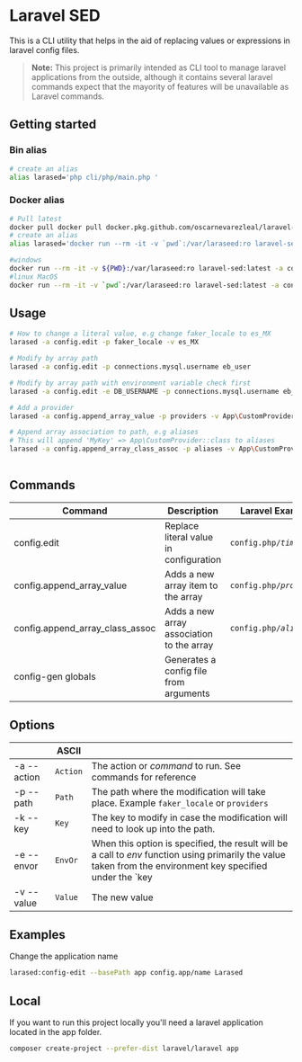 # Laravel SED  

This is a CLI utility that helps in the aid of replacing values or expressions in laravel config files.
  
> **Note:**  This project is primarily intended as CLI tool to manage laravel applications from the outside, although it contains several laravel commands expect that the mayority of features will be unavailable as Laravel commands.

## Getting started

### Bin alias
```bash
# create an alias
alias larased='php cli/php/main.php '
```


### Docker alias
```bash
# Pull latest
docker pull docker pull docker.pkg.github.com/oscarnevarezleal/laravel-sed/laravel-sed:dev
# create an alias
alias larased='docker run --rm -it -v `pwd`:/var/laraseed:ro laravel-sed:latest'

#windows
docker run --rm -it -v ${PWD}:/var/laraseed:ro laravel-sed:latest -a config.edit -p faker_locale -v es_MX  
#linux MacOS
docker run --rm -it -v `pwd`:/var/laraseed:ro laravel-sed:latest -a config.edit -p faker_locale -v es_MX  
```

## Usage  
  
```bash  
# How to change a literal value, e.g change faker_locale to es_MX
larased -a config.edit -p faker_locale -v es_MX  

# Modify by array path
larased -a config.edit -p connections.mysql.username eb_user

# Modify by array path with environment variable check first
larased -a config.edit -e DB_USERNAME -p connections.mysql.username eb_user

# Add a provider
larased -a config.append_array_value -p providers -v App\CustomProvider

# Append array association to path, e.g aliases
# This will append 'MyKey' => App\CustomProvider::class to aliases
larased -a config.append_array_class_assoc -p aliases -v App\CustomProvider -k MyKey
  
```

## Commands

| Command        |Description                          |Laravel Example                         |
|----------------|-------------------------------|-----------------------------|
|config.edit | Replace literal value in configuration            |`config.php/`_`timezone`_|
|config.append_array_value | Adds a new array item to the array  |`config.php/`_`providers`_|
|config.append_array_class_assoc | Adds a new array association to the array  |`config.php/`_`aliases`_|
|config-gen globals | Generates a config file from arguments




## Options
|                |ASCII                          |                         |
|----------------|-------------------------------|-----------------------------|
|-a --action     |`Action`            | The action or _command_ to run. See commands for reference |
|-p --path       |`Path`            | The path where the modification will take place. Example `faker_locale`  or `providers` |
|-k --key        |`Key`            | The key to modify in case the modification will need to look up into the path. |
|-e --envor        |`EnvOr`            | When this option is specified, the result will be a call to _env_ function using primarily the value taken from the environment key specified under the `key|-k`  parameter and secondarily a default value specified under the `value|-v` parameters. Example: `'env' => env('APP_ENV', 'production')`|
|-v --value      |`Value`            | The new value|


## Examples

Change the application name
```bash
larased:config-edit --basePath app config.app/name Larased
```

## Local
If you want to run this project locally you'll need a laravel application located in the app folder.
```bash
composer create-project --prefer-dist laravel/laravel app  
```
